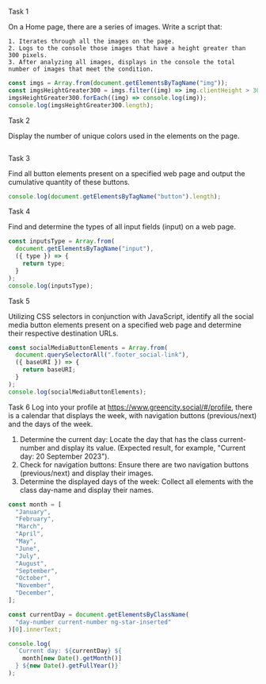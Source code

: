 Task 1

On a Home page, there are a series of images. Write a script that:

    1. Iterates through all the images on the page.
    2. Logs to the console those images that have a height greater than 300 pixels.
    3. After analyzing all images, displays in the console the total number of images that meet the condition.

```javascript
const imgs = Array.from(document.getElementsByTagName("img"));
const imgsHeightGreater300 = imgs.filter((img) => img.clientHeight > 300);
imgsHeightGreater300.forEach((img) => console.log(img));
console.log(imgsHeightGreater300.length);
```

Task 2

Display the number of unique colors used in the elements on the page.

```javascript

```

Task 3

Find all button elements present on a specified web page and output the cumulative quantity of these buttons.

```javascript
console.log(document.getElementsByTagName("button").length);
```

Task 4

Find and determine the types of all input fields (input) on a web page.

```javascript
const inputsType = Array.from(
  document.getElementsByTagName("input"),
  ({ type }) => {
    return type;
  }
);
console.log(inputsType);
```

Task 5

Utilizing CSS selectors in conjunction with JavaScript, identify all the social media button elements present on a specified web page and determine their respective destination URLs.

```javascript
const socialMediaButtonElements = Array.from(
  document.querySelectorAll(".footer_social-link"),
  ({ baseURI }) => {
    return baseURI;
  }
);
console.log(socialMediaButtonElements);
```

Task 6
Log into your profile at https://www.greencity.social/#/profile, there is a calendar that displays the week, with navigation buttons (previous/next) and the days of the week.

1. Determine the current day: Locate the day that has the class current-number and display its value. (Expected result, for example, "Current day: 20 September 2023").
2. Check for navigation buttons: Ensure there are two navigation buttons (previous/next) and display their images.
3. Determine the displayed days of the week: Collect all elements with the class day-name and display their names.

```javascript
const month = [
  "January",
  "February",
  "March",
  "April",
  "May",
  "June",
  "July",
  "August",
  "September",
  "October",
  "November",
  "December",
];

const currentDay = document.getElementsByClassName(
  "day-number current-number ng-star-inserted"
)[0].innerText;

console.log(
  `Current day: ${currentDay} ${
    month[new Date().getMonth()]
  } ${new Date().getFullYear()}`
);
```

